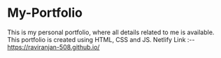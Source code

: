 # My-Portfolio
This is my personal portfolio, where all details related to me is available. This portfolio is created using HTML, CSS and JS.
Netlify Link :-- https://raviranjan-508.github.io/
